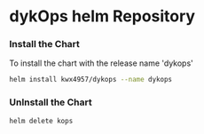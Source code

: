 # dykOps helm Repository


### Install the Chart
To install the chart with the release name 'dykops'
```bash
helm install kwx4957/dykops --name dykops
```

### UnInstall the Chart
```bash
helm delete kops
```